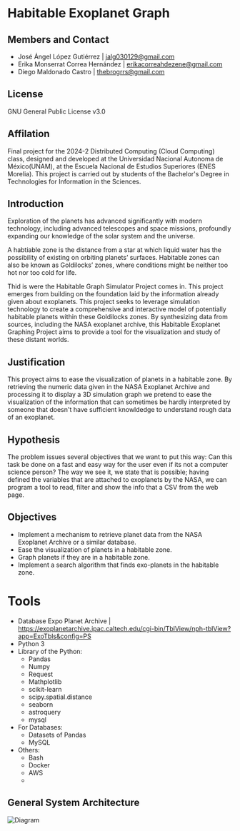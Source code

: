# Habitable Exoplanet Graph
## Members and Contact
* José Ángel López Gutiérrez | jalg030129@gmail.com
* Erika Monserrat Correa Hernández | erikacorreahdezene@gmail.com
* Diego Maldonado Castro  | thebrogrrs@gmail.com
## License
GNU General Public License v3.0
## Affilation
Final project for the 2024-2 Distributed Computing (Cloud Computing) class, designed and developed at the Universidad Nacional Autonoma de México(UNAM), at the Escuela Nacional de Estudios Superiores (ENES Morelia). This project is carried out by students of the Bachelor's Degree in Technologies for Information in the Sciences.
## Introduction
Exploration of the planets has advanced significantly with modern technology, including advanced telescopes and space missions, profoundly expanding our knowledge of the solar system and the universe. 

A habtiable zone is the distance from a star at which liquid water has the possibility of existing on orbiting planets’ surfaces. Habitable zones can also be known as Goldilocks’ zones, where conditions might be  neither too hot nor too cold for life. 


Thid is were the Habitable Graph Simulator Project comes in. This project emerges from building on the foundation laid by the information already given about exoplanets. This project seeks to leverage  simulation technology to create a comprehensive and interactive model of potentially habitable planets within these Goldilocks zones. By synthesizing data from sources, including the NASA exoplanet archive, this Habitable Exoplanet Graphing Project aims to provide a tool for the visualization and study of these distant worlds.

## Justification

This proyect aims to ease the visualization of planets in a habitable zone. By retrieving the numeric data given in the NASA Exoplanet Archive and processing it to display a 3D simulation graph we pretend to ease the visualization of the information that can sometimes be hardly interpreted by someone that doesn't have sufficient knowldedge to understand rough data of an exoplanet.
  
## Hypothesis
The problem issues several objectives that we want to put this way: Can this task be done on a fast and easy way for the user even if its not a computer science person? The way we see it, we state that is possible; having defined the variables that are attached to exoplanets by the NASA,  we can program a tool to read, filter and show the info that a CSV from the web page. 

## Objectives
* Implement a mechanism to retrieve planet data from the NASA Exoplanet Archive or a similar database.
* Ease the visualization of planets in a habitable zone.
* Graph planets if they are in a habitable zone.
* Implement a search algorithm that finds exo-planets in the habitable zone.
# Tools
* Database Expo Planet Archive | https://exoplanetarchive.ipac.caltech.edu/cgi-bin/TblView/nph-tblView?app=ExoTbls&config=PS
* Python 3
* Library of the Python:
    * Pandas
    * Numpy
    * Request
    * Mathplotlib
    * scikit-learn
    * scipy.spatial.distance
    * seaborn
    * astroquery
    * mysql
* For Databases:
   * Datasets of Pandas
   * MySQL
* Others:
   * Bash
   * Docker
   * AWS
   * 
## General System Architecture
![Diagram](https://github.com/Aztro2004/Exoplanet-similarity-filter/assets/111297109/ab5458b9-9007-4ac1-8e62-ab94a7e9457f)
